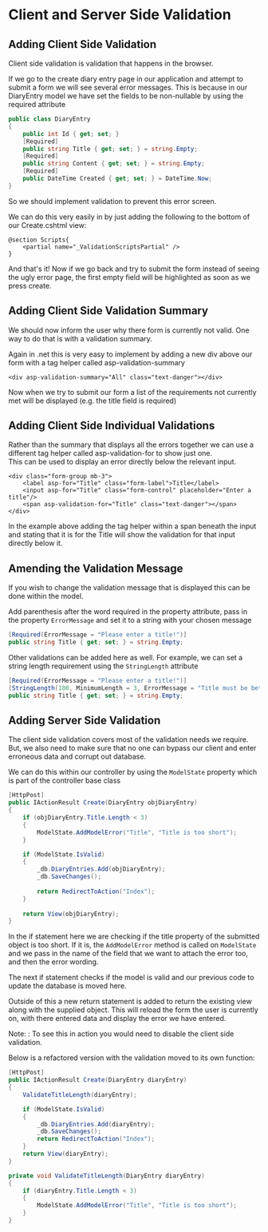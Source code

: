 # Client and Server Side Validation

## Adding Client Side Validation

Client side validation is validation that happens in the browser.

If we go to the create diary entry page in our application and attempt to submit a form we will see several error
messages. This is because in our DiaryEntry model we have set the fields to be non-nullable by using the required
attribute

```C#
public class DiaryEntry
{
    public int Id { get; set; }
    [Required]
    public string Title { get; set; } = string.Empty;
    [Required]
    public string Content { get; set; } = string.Empty;
    [Required]
    public DateTime Created { get; set; } = DateTime.Now;
}
```

So we should implement validation to prevent this error screen.

We can do this very easily in by just adding the following to the bottom of our Create.cshtml view:

```Razor
@section Scripts{
    <partial name="_ValidationScriptsPartial" />
}
```

And that's it! Now if we go back and try to submit the form instead of seeing the ugly error page, the first empty field
will be highlighted as soon as we press create.

## Adding Client Side Validation Summary

We should now inform the user why there form is currently not valid. One way to do that is with a validation summary.

Again in .net this is very easy to implement by adding a new div above our form with a tag helper called
asp-validation-summary

```Razor
<div asp-validation-summary="All" class="text-danger"></div>
```

Now when we try to submit our form a list of the requirements not currently met will be displayed (e.g. the title
field is required)

## Adding Client Side Individual Validations

Rather than the summary that displays all the errors together we can use a different tag helper called
asp-validation-for to show just one.   
This can be used to display an error directly below the relevant input.

```Razor
<div class="form-group mb-3">
    <label asp-for="Title" class="form-label">Title</label>
    <input asp-for="Title" class="form-control" placeholder="Enter a title"/>
    <span asp-validation-for="Title" class="text-danger"></span>
</div>
```

In the example above adding the tag helper within a span beneath the input and stating that it is for the Title will
show the validation for that input directly below it.

## Amending the Validation Message

If you wish to change the validation message that is displayed this can be done within the model.   

Add parenthesis after the word required in the property attribute, pass in the property `ErrorMessage` and set it to a
string with your chosen message

```C#
[Required(ErrorMessage = "Please enter a title!")]
public string Title { get; set; } = string.Empty;
```

Other validations can be added here as well. For example, we can set a string length requirement using the 
`StringLength` attribute

```C#
[Required(ErrorMessage = "Please enter a title!")]
[StringLength(100, MinimumLength = 3, ErrorMessage = "Title must be between 3 and 100 characters.")]
public string Title { get; set; } = string.Empty;
```

## Adding Server Side Validation

The client side validation covers most of the validation needs we require. But, we also need to make sure that no
one can bypass our client and enter erroneous data and corrupt out database.

We can do this within our controller by using the `ModelState` property which is part of the controller base class

```C#
[HttpPost]
public IActionResult Create(DiaryEntry objDiaryEntry)
{
    if (objDiaryEntry.Title.Length < 3)
    {
        ModelState.AddModelError("Title", "Title is too short");
    }

    if (ModelState.IsValid)
    {
        _db.DiaryEntries.Add(objDiaryEntry);
        _db.SaveChanges();
        
        return RedirectToAction("Index");
    }
    
    return View(objDiaryEntry);
}
```

In the if statement here we are checking if the title property of the submitted object is too short. If it is, 
the `AddModelError` method is called on `ModelState` and we pass in the name of the field that we want to attach
the error too, and then the error wording.

The next if statement checks if the model is valid and our previous code to update the database is moved here.

Outside of this a new return statement is added to return the existing view along with the supplied object. This will
reload the form the user is currently on, with there entered data and display the error we have entered.

Note:
: To see this in action you would need to disable the client side validation.

Below is a refactored version with the validation moved to its own function:

```C#
[HttpPost]
public IActionResult Create(DiaryEntry diaryEntry)
{
    ValidateTitleLength(diaryEntry);

    if (ModelState.IsValid)
    {
        _db.DiaryEntries.Add(diaryEntry);
        _db.SaveChanges();
        return RedirectToAction("Index");
    }
    return View(diaryEntry);
}

private void ValidateTitleLength(DiaryEntry diaryEntry)
{
    if (diaryEntry.Title.Length < 3)
    {
        ModelState.AddModelError("Title", "Title is too short");
    }
}
```